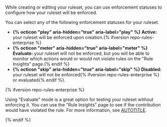 While creating or editing your ruleset, you can use enforcement statuses to configure how your ruleset will be enforced.

You can select any of the following enforcement statuses for your ruleset.

   * **{% octicon "play" aria-hidden="true" aria-label="play" %} Active:** your ruleset will be enforced upon creation.{% ifversion repo-rules-enterprise %}
   * **{% octicon "meter" aria-hidden="true" aria-label="meter" %} Evaluate:** your ruleset will not be enforced, but you will be able to monitor which actions would or would not violate rules on the "Rule Insights" page.{% endif %}
   * **{% octicon "skip" aria-hidden="true" aria-label="skip" %} Disabled:** your ruleset will not be enforced{% ifversion repo-rules-enterprise %} or evaluated{% endif %}.

{% ifversion repo-rules-enterprise %}

Using "Evaluate" mode is a great option for testing your ruleset without enforcing it. You can use the "Rule Insights" page to see if the contribution would have violated the rule. For more information, see [AUTOTITLE](/repositories/configuring-branches-and-merges-in-your-repository/managing-rulesets/managing-rulesets-for-a-repository#viewing-insights-for-rulesets).

{% endif %}
